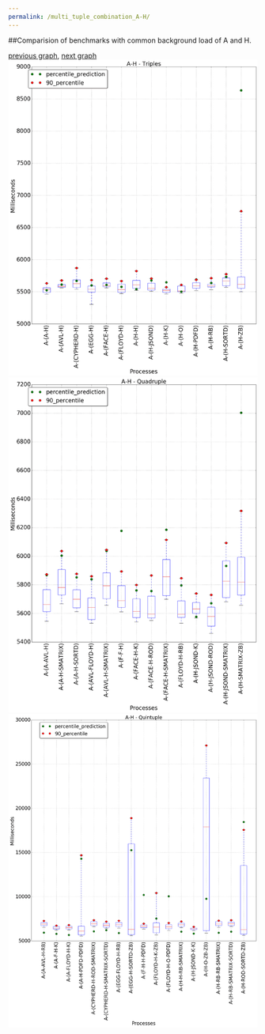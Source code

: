 ```yaml
---
permalink: /multi_tuple_combination_A-H/
---
```


##Comparision of benchmarks with common background load of A and H.

[previous graph](../multi_tuple_combination_A-F/), [next graph](../multi_tuple_combination_A-JSOND/)
![graph figure](./images/triple/A/A-H_box.png)![graph figure](./images/quadruple/A/A-H_box.png)![graph figure](./images/quintuple/A/A-H_box.png)